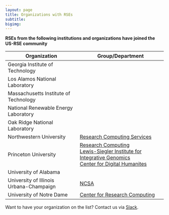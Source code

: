 ```yaml
---
layout: page
title: Organizations with RSEs
subtitle:
bigimg: 
---
```


**RSEs from the following institutions and organizations have joined the US-RSE community**

| Organization | Group/Department |
| ------------ | ----- |
| Georgia Institute of Technology |   |
| Los Alamos National Laboratory |  |
| Massachusetts Institute of Technology  | |
| National Renewable Energy Laboratory |  |
| Oak Ridge National Laboratory |   |
| Northwestern University | [Research Computing Services](https://www.it.northwestern.edu/research/) |
| Princeton University | [Research Computing](https://researchcomputing.princeton.edu) <br> [Lewis-Siegler Institute for Integrative Genomics](https://lsi.princeton.edu) <br> [Center for Digital Humanites](https://cdh.princeton.edu) |
| University of Alabama |  |
| University of Illinois Urbana-Champaign | [NCSA](https://ssa.ncsa.illinois.edu/) |
| University of Notre Dame | [Center for Research Computing](https://crc.nd.edu/) |


Want to have your organization on the list? Contact us via [Slack](https://usrse.slack.com).





